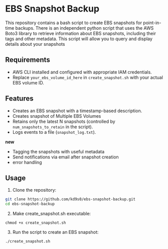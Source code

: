 # EBS Snapshot Backup

This repository contains a bash script to create EBS snapshots for point-in-time backups. There is an independent python script that uses the AWS Boto3 library to retrieve information about EBS snapshots, including their tags and other metadata. This script will allow you to query and display details about your snapshots

## Requirements

- AWS CLI installed and configured with appropriate IAM credentials.
- Replace `your_ebs_volume_id_here` in `create_snapshot.sh` with your actual EBS volume ID.

## Features

- Creates an EBS snapshot with a timestamp-based description.
- Creates snapshot of Multiple EBS Volumes
- Retains only the latest N snapshots (controlled by `num_snapshots_to_retain` in the script).
- Logs events to a file (`snapshot_log.txt`).

**new**
- Tagging the snapshots with useful metadata
- Send notifications via email after snapshot creation
- error handling

## Usage

1. Clone the repository:

```bash
git clone https://github.com/kd9s0/ebs-snapshot-backup.git
cd ebs-snapshot-backup
```

2. Make create_snapshot.sh executable:
```
chmod +x create_snapshot.sh
```

3. Run the script to create an EBS snapshot:
```
./create_snapshot.sh
```
